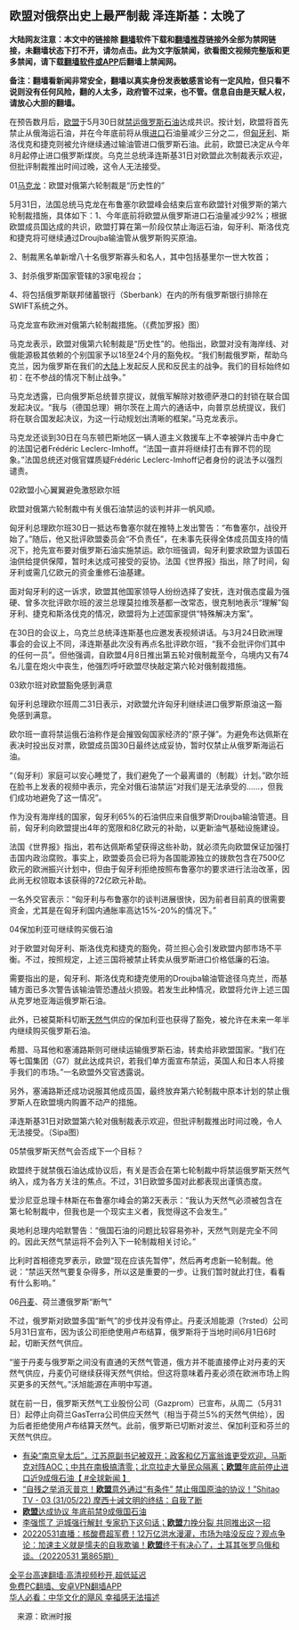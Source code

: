  <!-- 面包屑导航 --> <h2>欧盟对俄祭出史上最严制裁 泽连斯基：太晚了</h2> <p class="notice"><b>大陆网友注意：本文中的链接除 <a href="https://github.com/bannedbook/fanqiang" >翻墙</a>软件下载和<a href="https://github.com/killgcd/justmysocks/blob/master/README.md">翻墙推荐</a>链接外全部为禁网链接，未翻墙状态下打不开，请勿点击。此为文字版禁闻，欲看图文视频完整版和更多禁闻，请下载<a href="https://github.com/bannedbook/fanqiang">翻墙软件或APP</a>后翻墙上禁闻网。</p><p>备注：翻墙看新闻非常安全，翻墙以真实身份发表敏感言论有一定风险，但只看不说则没有任何风险，翻的人太多，政府管不过来，也不管。信息自由是天赋人权，请放心大胆的翻墙。</b></p>  <div class="entry"> <p>在预告数月后，<a href="https://www.bannedbook.org/bnews/tag/%e6%ac%a7%e7%9b%9f/" class="st_tag internal_tag" rel="tag" title="标签 欧盟 下的日志">欧盟</a>于5月30日就<a href="https://www.bannedbook.org/bnews/tag/%E7%A6%81%E8%BF%90/" class="st_tag internal_tag" rel="tag" title="标签 禁运 下的日志">禁运</a><a href="https://www.bannedbook.org/bnews/tag/%e4%bf%84%e7%bd%97%e6%96%af/" class="st_tag internal_tag" rel="tag" title="标签 俄罗斯 下的日志">俄罗斯</a><a href="https://www.bannedbook.org/bnews/tag/%E7%9F%B3%E6%B2%B9/" class="st_tag internal_tag" rel="tag" title="标签 石油 下的日志">石油</a>达成共识。按计划，欧盟将首先禁止从俄海运石油，并在今年底前将从俄<a href="https://www.bannedbook.org/bnews/tag/%E8%BF%9B%E5%8F%A3/" class="st_tag internal_tag" rel="tag" title="标签 进口 下的日志">进口</a>石油量减少三分之二，但<a href="https://www.bannedbook.org/bnews/tag/%E5%8C%88%E7%89%99%E5%88%A9/" class="st_tag internal_tag" rel="tag" title="标签 匈牙利 下的日志">匈牙利</a>、斯洛伐克和捷克则被允许继续通过输油管进口俄罗斯石油。此前，欧盟已决定从今年8月起停止进口俄罗斯煤炭。乌克兰总统泽连斯基31日对欧盟此次制裁表示欢迎，但批评制裁推出时间过晚，这令人无法接受。</p> <p>01<a href="https://www.bannedbook.org/bnews/tag/%e9%a9%ac%e5%85%8b%e9%be%99/" class="st_tag internal_tag" rel="tag" title="标签 马克龙 下的日志">马克龙</a>：欧盟对俄第六轮制裁是“历史性的”</p> <p>5月31日，法国总统马克龙在布鲁塞尔欧盟峰会结束后宣布欧盟针对俄罗斯的第六轮制裁措施，具体如下：1、今年底前将欧盟从俄罗斯进口石油量减少92%；根据欧盟成员国达成的共识，欧盟打算在第一阶段仅禁止海运石油，匈牙利、斯洛伐克和捷克将可继续通过Droujba输油管从俄罗斯购买原油。</p> <p>2、制裁黑名单新增八十名俄罗斯寡头和名人，其中包括基里尔一世大牧首；</p> <p>3、封杀俄罗斯国家管辖的3家电视台；</p> <p>4、将包括俄罗斯联邦储蓄银行（Sberbank）在内的所有俄罗斯银行排除在SWIFT系统之外。</p> <p>马克龙宣布欧洲对俄第六轮制裁措施。（《费加罗报》图）</p> <p>马克龙表示，欧盟对俄第六轮制裁是“历史性”的。他指出，欧盟对没有海岸线、对俄能源极其依赖的个别国家予以18至24个月的豁免权。“我们制裁俄罗斯，帮助乌克兰，因为俄罗斯在我们的<span class='wp_keywordlink_affiliate'><a href="https://www.bannedbook.org/" title="大陆" target="_blank">大陆</a></span>上发起反人民和反民主的战争。我们的目标始终如初：在不参战的情况下制止战争。”</p> <p>马克龙透露，已向俄罗斯总统普京提议，就俄军解除对敖德萨港口的封锁在联合国发起决议。“我与（德国总理）朔尔茨在上周六的通话中，向普京总统提议，我们将在联合国发起决议，为这一行动规划出清晰的框架。”马克龙表示。</p> <p>马克龙还谈到30日在乌东顿巴斯地区一辆人道主义救援车上不幸被弹片击中身亡的法国记者Frédéric Leclerc-Imhoff。“法国一直并将继续打击有罪不罚的现象。”法国总统还对俄官媒质疑Frédéric Leclerc-Imhoff记者身份的说法予以强烈谴责。</p>  <p>02欧盟小心翼翼避免激怒欧尔班</p> <p>欧盟对俄第六轮制裁中有关俄石油禁运的谈判并非一帆风顺。</p> <p>匈牙利总理欧尔班30日一抵达布鲁塞尔就在推特上发出警告：“布鲁塞尔，战役开始了。”随后，他又批评欧盟委员会“不负责任”，在未事先获得全体成员国支持的情况下，抢先宣布要对俄罗斯石油实施禁运。欧尔班强调，匈牙利要求欧盟为该国石油供给提供保障，暂时未达成可接受的妥协。法国《世界报》指出，除了时间，匈牙利或需几亿欧元的资金重修石油基建。</p> <p>面对匈牙利的这一诉求，欧盟其他国家领导人纷纷选择了安抚，连对俄态度最为强硬、曾多次批评欧尔班的波兰总理莫拉维茨基都一改常态，很克制地表示“理解”匈牙利、捷克和斯洛伐克的情况，欧盟将为上述国家提供“特殊解决方案”。</p> <p>在30日的会议上，乌克兰总统泽连斯基也应邀发表视频讲话。与3月24日欧洲理事会的会议上不同，泽连斯基此次没有再点名批评欧尔班，“我不会批评你们其中的任何一员”。但他强调，自欧盟4月8日推出第五轮对俄制裁至今，乌境内又有74名儿童在炮火中丧生，他强烈呼吁欧盟尽快敲定第六轮对俄制裁措施。</p> <p>03欧尔班对欧盟豁免感到满意</p> <p>匈牙利总理欧尔班周二31日表示，对欧盟允许匈牙利继续进口俄罗斯原油这一豁免感到满意。</p> <p>欧尔班一直将禁运俄石油称作是会摧毁匈国家经济的“原子弹”。为避免布达佩斯在表决时投出反对票，欧盟成员国30日最终达成妥协，暂时仅禁止从俄罗斯海运石油。</p> <p>“（匈牙利）家庭可以安心睡觉了，我们避免了一个最离谱的（制裁）计划。”欧尔班在脸书上发表的视频中表示，完全对俄石油禁运“对我们是无法承受的……，但我们成功地避免了这一情况”。</p> <p>作为没有海岸线的国家，匈牙利65%的石油供应来自俄罗斯Droujba输油管道。目前，匈牙利向欧盟提出4年的宽限和8亿欧元的补助，以更新油气基础设施建设。</p>  <p>法国《世界报》指出，若布达佩斯希望获得这些补助，就必须先向欧盟保证加强打击国内政治腐败。事实上，欧盟委员会已将为各国能源独立的拨款包含在7500亿欧元的欧洲振兴计划中，但由于匈牙利拒绝按照布鲁塞尔的要求进行法治改革，因此尚无权领取本该获得的72亿欧元补助。</p> <p>一名外交官表示：“匈牙利与布鲁塞尔的谈判进展很快，因为前者目前真的很需要资金，尤其是在匈牙利国内通胀率高达15%-20%的情况下。”</p> <p>04保加利亚可继续购买俄石油</p> <p>对于欧盟对匈牙利、斯洛伐克和捷克的豁免，荷兰担心会引发欧盟内部市场不平衡。不过，按照规定，上述三国将被禁止转卖从俄罗斯进口价格低廉的石油。</p> <p>需要指出的是，匈牙利、斯洛伐克和捷克使用的Droujba输油管途径乌克兰，而基辅方面已多次警告该输油管恐遭战火损毁。若发生此种情况，欧盟将允许上述三国从克罗地亚海运俄罗斯石油。</p> <p>此外，已被莫斯科切断<a href="https://www.bannedbook.org/bnews/tag/%e5%a4%a9%e7%84%b6%e6%b0%94/" class="st_tag internal_tag" rel="tag" title="标签 天然气 下的日志">天然气</a>供应的保加利亚也获得了豁免，被允许在未来一年半内继续购买俄罗斯石油。</p> <p>希腊、马耳他和塞浦路斯则可继续运输俄罗斯石油，转卖给非欧盟国家。“我们在等七国集团（G7）就此达成共识，若我们单方面宣布禁运，英国人和日本人将接手我们的市场。”一名欧盟外交官透露说。</p> <p>另外，塞浦路斯还成功说服其他成员国，最终放弃第六轮制裁中原本计划的禁止俄罗斯人在欧盟境内购置不动产的措施。</p> <p>泽连斯基31日对欧盟第六轮对俄制裁表示欢迎，但批评制裁推出时间过晚，令人无法接受。（Sipa图）</p> <p>05禁俄罗斯天然气会否成下一个目标？</p>  <p>欧盟终于就禁俄石油达成协议后，有关是否会在第七轮制裁中将禁运俄罗斯天然气纳入，成为各方关注的焦点。不过，31日欧盟多国对此都表现出谨慎态度。</p> <p>爱沙尼亚总理卡林斯在布鲁塞尔峰会的第2天表示：“我认为天然气必须被包含在第七轮制裁中，但我也是一个现实主义者，我觉得这不会发生。”</p> <p>奥地利总理内哈默警告：“俄国石油的问题比较容易弥补，天然气则是完全不同的。因此天然气禁运将不会列入下一轮制裁相关讨论。”</p> <p>比利时首相德克罗表示，欧盟“现在应该先暂停”，然后再考虑新一轮制裁。他说：“禁运天然气要复杂得多，所以这是重要的一步。让我们暂时就此打住，看看有什么影响。”</p> <p>06<a href="https://www.bannedbook.org/bnews/tag/%E4%B8%B9%E9%BA%A6/" class="st_tag internal_tag" rel="tag" title="标签 丹麦 下的日志">丹麦</a>、荷兰遭俄罗斯“断气”</p> <p>不过，俄罗斯对欧盟多国“断气”的步伐并没有停止。丹麦沃旭能源（?rsted）公司5月31日宣布，因为该公司拒绝使用卢布结算，俄罗斯将于当地时间6月1日6时起，切断天然气供应。</p> <p>“鉴于丹麦与俄罗斯之间没有直通的天然气管道，俄方并不能直接停止对丹麦的天然气供应，丹麦仍可继续获得天然气供给。但这将意味着丹麦必须在欧洲市场上购买更多的天然气。”沃旭能源在声明中写道。</p> <p>就在前一日，俄罗斯天然气工业股份公司（Gazprom）已宣布，从周二（5月31日）起停止向荷兰GasTerra公司供应天然气（相当于荷兰5%的天然气供给），因为后者拒绝使用卢布结算天然气。此前，俄罗斯已切断对波兰、保加利亚和芬兰的天然气供应。</p> <div id="taboola-mid-1"></div>  <ul class='op-related-articles' title='相关阅读'> <li><a href='https://www.bannedbook.org/bnews/bannedvideo/20220601/1740028.html' target='_blank'>有染“南京皇太后”，江苏原副书记被双开；政客和亿万富翁谁更受欢迎，马斯克对阵AOC；中共在南极搞清零；北京拉走大量民众隔离；<b>欧盟</b>年底前停止进口近9成俄石油【 #全球新闻 】</a></li> <li><a href='https://www.bannedbook.org/bnews/bannedvideo/20220601/1739944.html' target='_blank'>“自残之举消灭普京！<b>欧盟</b>意外通过“有条件” 禁止俄国原油的协议！”Shitao TV - 03 (31/05/22) 摩西十诫文明的终结：自我了断</a></li> <li><a href='https://www.bannedbook.org/bnews/taiwannews/20220601/1739938.html' target='_blank'><b>欧盟</b>达成协议 年底前禁9成俄国石油</a></li> <li><a href='https://www.bannedbook.org/bnews/bannedvideo/20220601/1739928.html' target='_blank'>李强慌了 沪城强行解封 专家扔下这句话；<b>欧盟</b>力挽分裂 共同推出这一招</a></li> <li><a href='https://www.bannedbook.org/bnews/bannedvideo/20220531/1739731.html' target='_blank'>20220531直播：核酸费超军费！12万亿洪水漫灌，市场为啥没反应？观点争论：加速主义就是懦夫的自我欺骗！<b>欧盟</b>终于有决心了，土耳其张罗乌俄和谈。（20220531 第865期）</a></li> </ul> <p class="texttj"> <a href="https://github.com/bannedbook/fanqiang/wiki/V2ray%E6%9C%BA%E5%9C%BA" target="_blank">全平台高速翻墙:高清视频秒开,超低延迟</a><br/> <a href="https://github.com/bannedbook/fanqiang/wiki/%E7%A6%81%E9%97%BB%E7%BD%91%E5%AE%89%E5%8D%93%E7%BF%BB%E5%A2%99%E6%96%B0%E9%97%BBAPP" target="_blank">免费PC翻墙、安卓VPN翻墙APP</a><br/> <a href="https://www.bannedbook.org/bnews/comments/20220220/1694796.html" target="_blank">华人必看：中华文化的飓风 幸福感无法描述</a> </p><p class="src-info">　来源：欧洲时报 </p> <a name='sharetosocial'></a>  <div style="margin-bottom:5px;padding-bottom:5px;clear:both"> <div id="archive-pix-1" class="banner-ads"> <!-- AuctionX Display platform tag START --> <div id="27602x728x90x621x_ADSLOT1" clicktrack="%%CLICK_URL_ESC%%"></div>  <!-- AuctionX Display platform tag END --> </div> <div id="archive-pix-2" class="banner-ads"> <!-- AuctionX Display platform tag START --> <div id="27556x300x250x621x_ADSLOT1" clicktrack="%%CLICK_URL_ESC%%" style="margin:0 auto;text-align:center"></div>  <!-- AuctionX Display platform tag END --> </div> </div>  <div id="archive-pix-1" class="banner-ads"> <!-- AuctionX Display platform tag START --> <div id="27603x728x90x621x_ADSLOT1" clicktrack="%%CLICK_URL_ESC%%"></div>  <!-- AuctionX Display platform tag END --> </div> </div><!--END ENTRY--> 